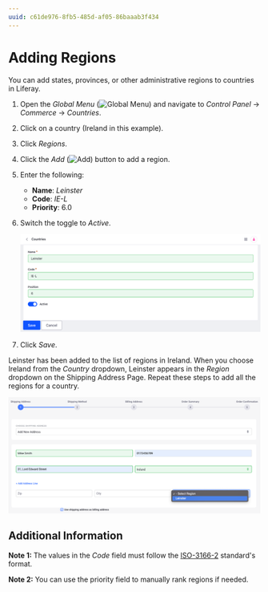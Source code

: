```yaml
---
uuid: c61de976-8fb5-485d-af05-86baaab3f434
---
```

# Adding Regions

You can add states, provinces, or other administrative regions to countries in Liferay.

1. Open the *Global Menu* (![Global Menu](../images/icon-applications-menu.png)) and navigate to *Control Panel* &rarr; *Commerce* &rarr; *Countries*.

1. Click on a country (Ireland in this example).

1. Click *Regions*.

1. Click the *Add* (![Add](../images/icon-add.png)) button to add a region.

1. Enter the following:

   * **Name**: *Leinster*
   * **Code**: *IE-L*
   * **Priority**: 6.0

1. Switch the toggle to *Active*.

   ![Adding the Leinster region to Ireland.](./adding-regions/images/01.png)

1. Click *Save*.

Leinster has been added to the list of regions in Ireland. When you choose Ireland from the *Country* dropdown, Leinster appears in the *Region* dropdown on the Shipping Address Page. Repeat these steps to add all the regions for a country.

![Leinster appears as a region in the dropdown while checking out.](./adding-regions/images/02.png)

## Additional Information

**Note 1:** The values in the *Code* field must follow the [ISO-3166-2](https://www.iso.org/obp/ui/#search/code/) standard's format.

**Note 2:** You can use the priority field to manually rank regions if needed.
